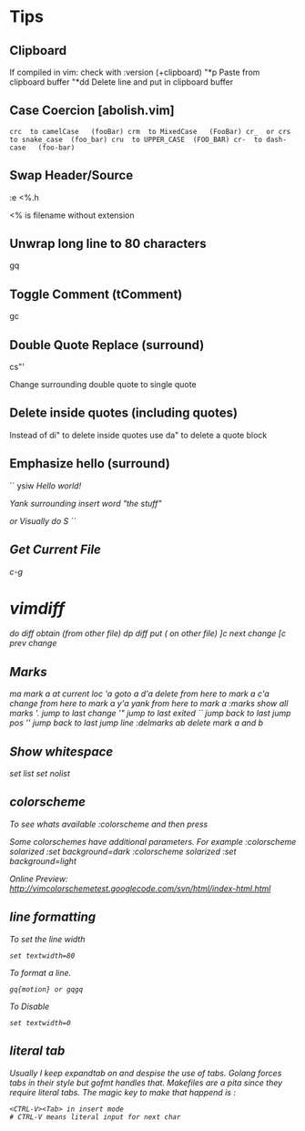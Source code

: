 Tips
=====

Clipboard
------------
If compiled in vim:
check with :version (+clipboard)
    "*p     Paste from clipboard buffer
    "*dd    Delete line and put in clipboard buffer

Case Coercion [abolish.vim]
---------------------------------
``
crc  to camelCase   (fooBar)
crm  to MixedCase   (FooBar)
cr_  or
crs  to snake_case  (foo_bar)
cru  to UPPER_CASE  (FOO_BAR)
cr-  to dash-case   (foo-bar)
``

Swap Header/Source
-------------------
:e <%.h

<% is filename without extension



Unwrap long line to 80 characters
---------------------------------
gq 


Toggle Comment (tComment)
-------------------------
gc


Double Quote Replace (surround)
------------------------------
cs"'

Change surrounding double quote to single quote


Delete inside quotes (including quotes)
---------------------------------------
Instead of di"  to delete inside quotes
use        da"  to delete a quote block

Emphasize hello (surround)
--------------------------
``
ysiw<em>
<em>Hello</em> world! 

Yank surrounding insert word "the stuff"

or Visually do 
S<em>
``

Get Current File
----------------
c-g


vimdiff
=======
do   diff obtain (from other file)
dp   diff put    (  on other file)
]c   next change
[c   prev change

Marks
-------
ma      mark a at current loc
'a      goto a
d'a     delete from here to mark a
c'a     change from here to mark a
y'a     yank   from here to mark a
:marks  show all marks
'.      jump to last change
'"      jump to last exited
``      jump back to last jump pos
''      jump back to last jump line
:delmarks ab   delete mark a and b


Show whitespace
----------------
set list
set nolist

colorscheme
--------------
To see whats available
    :colorscheme 
and then press <C-d>

Some colorschemes have additional parameters.
For example
    :colorscheme solarized
    :set background=dark
    :colorscheme solarized
    :set background=light

Online Preview: 
    http://vimcolorschemetest.googlecode.com/svn/html/index-html.html


line formatting
-------------------
To set the line width

    set textwidth=80 

To format a line.

    gq{motion} or gqgq 

To Disable

    set textwidth=0 


literal tab
-----------------
Usually I keep expandtab on and despise the use of tabs.
Golang forces tabs in their style but gofmt handles that.
Makefiles are a pita since they require literal tabs.
The magic key to make that happend is :
    
    <CTRL-V><Tab> in insert mode
    # CTRL-V means literal input for next char
